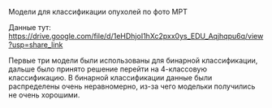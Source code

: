 Модели для классификации опухолей по фото МРТ

Данные тут:
https://drive.google.com/file/d/1eHDhjoI1hXc2pxx0ys_EDU_Aqjhqpu6q/view?usp=share_link

Первые три модели были использованы для бинарной классификации, дальше было принято решение перейти на 4-классовую классификацию. В бинарной классификации данные были распределены очень неравномерно, из-за чего модельки получились не очень хорошими.
